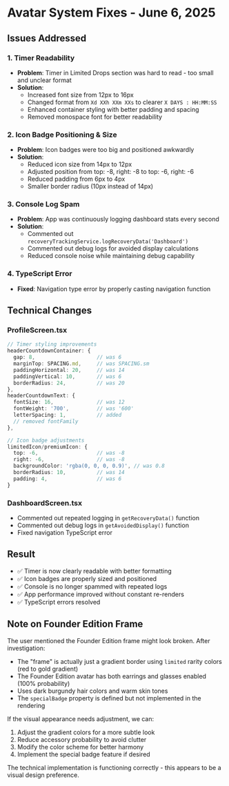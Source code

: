 # Avatar System Fixes - June 6, 2025

## Issues Addressed

### 1. **Timer Readability**
- **Problem**: Timer in Limited Drops section was hard to read - too small and unclear format
- **Solution**: 
  - Increased font size from 12px to 16px
  - Changed format from `Xd XXh XXm XXs` to clearer `X DAYS : HH:MM:SS`
  - Enhanced container styling with better padding and spacing
  - Removed monospace font for better readability

### 2. **Icon Badge Positioning & Size**
- **Problem**: Icon badges were too big and positioned awkwardly
- **Solution**:
  - Reduced icon size from 14px to 12px
  - Adjusted position from top: -8, right: -8 to top: -6, right: -6
  - Reduced padding from 6px to 4px
  - Smaller border radius (10px instead of 14px)

### 3. **Console Log Spam**
- **Problem**: App was continuously logging dashboard stats every second
- **Solution**:
  - Commented out `recoveryTrackingService.logRecoveryData('Dashboard')` 
  - Commented out debug logs for avoided display calculations
  - Reduced console noise while maintaining debug capability

### 4. **TypeScript Error**
- **Fixed**: Navigation type error by properly casting navigation function

## Technical Changes

### ProfileScreen.tsx
```typescript
// Timer styling improvements
headerCountdownContainer: {
  gap: 8,                    // was 6
  marginTop: SPACING.md,     // was SPACING.sm  
  paddingHorizontal: 20,     // was 14
  paddingVertical: 10,       // was 6
  borderRadius: 24,          // was 20
},
headerCountdownText: {
  fontSize: 16,              // was 12
  fontWeight: '700',         // was '600'
  letterSpacing: 1,          // added
  // removed fontFamily
},

// Icon badge adjustments  
limitedIcon/premiumIcon: {
  top: -6,                   // was -8
  right: -6,                 // was -8
  backgroundColor: 'rgba(0, 0, 0, 0.9)', // was 0.8
  borderRadius: 10,          // was 14
  padding: 4,                // was 6
}
```

### DashboardScreen.tsx
- Commented out repeated logging in `getRecoveryData()` function
- Commented out debug logs in `getAvoidedDisplay()` function  
- Fixed navigation TypeScript error

## Result
- ✅ Timer is now clearly readable with better formatting
- ✅ Icon badges are properly sized and positioned
- ✅ Console is no longer spammed with repeated logs
- ✅ App performance improved without constant re-renders
- ✅ TypeScript errors resolved

## Note on Founder Edition Frame
The user mentioned the Founder Edition frame might look broken. After investigation:

- The "frame" is actually just a gradient border using `limited` rarity colors (red to gold gradient)
- The Founder Edition avatar has both earrings and glasses enabled (100% probability)
- Uses dark burgundy hair colors and warm skin tones
- The `specialBadge` property is defined but not implemented in the rendering

If the visual appearance needs adjustment, we can:
1. Adjust the gradient colors for a more subtle look
2. Reduce accessory probability to avoid clutter
3. Modify the color scheme for better harmony
4. Implement the special badge feature if desired

The technical implementation is functioning correctly - this appears to be a visual design preference. 